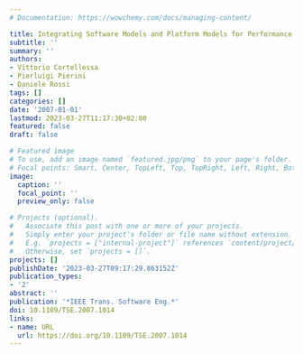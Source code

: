 ```yaml
---
# Documentation: https://wowchemy.com/docs/managing-content/

title: Integrating Software Models and Platform Models for Performance Analysis
subtitle: ''
summary: ''
authors:
- Vittorio Cortellessa
- Pierluigi Pierini
- Daniele Rossi
tags: []
categories: []
date: '2007-01-01'
lastmod: 2023-03-27T11:17:30+02:00
featured: false
draft: false

# Featured image
# To use, add an image named `featured.jpg/png` to your page's folder.
# Focal points: Smart, Center, TopLeft, Top, TopRight, Left, Right, BottomLeft, Bottom, BottomRight.
image:
  caption: ''
  focal_point: ''
  preview_only: false

# Projects (optional).
#   Associate this post with one or more of your projects.
#   Simply enter your project's folder or file name without extension.
#   E.g. `projects = ["internal-project"]` references `content/project/deep-learning/index.md`.
#   Otherwise, set `projects = []`.
projects: []
publishDate: '2023-03-27T09:17:29.863152Z'
publication_types:
- '2'
abstract: ''
publication: '*IEEE Trans. Software Eng.*'
doi: 10.1109/TSE.2007.1014
links:
- name: URL
  url: https://doi.org/10.1109/TSE.2007.1014
---
```

